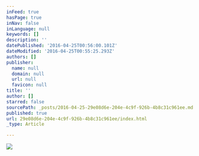 ```yaml
---
inFeed: true
hasPage: true
inNav: false
inLanguage: null
keywords: []
description: ''
datePublished: '2016-04-25T00:56:00.101Z'
dateModified: '2016-04-25T00:55:25.293Z'
authors: []
publisher:
  name: null
  domain: null
  url: null
  favicon: null
title: ''
author: []
starred: false
sourcePath: _posts/2016-04-25-29e08d6e-204e-4c9f-926b-4b8c31c961ee.md
published: true
url: 29e08d6e-204e-4c9f-926b-4b8c31c961ee/index.html
_type: Article

---
```

![](https://the-grid-user-content.s3-us-west-2.amazonaws.com/48352f94-def3-4d19-9e1f-05070b30fc1c.png)